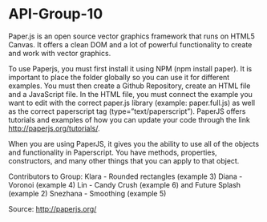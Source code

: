 # API-Group-10

Paper.js is an open source vector graphics framework that runs on HTML5 Canvas. It offers a clean DOM and a lot of powerful functionality to create and work with vector graphics.

To use Paperjs, you must first install it using NPM (npm install paper). It is important to place the folder globally so you can use it for different examples.  You must then create a Github Repository, create an HTML file and a JavaScript file. In the HTML file, you must connect the example you want to edit with the correct paper.js library (example: paper.full.js) as well as the correct paperscript tag (type=”text/paperscript”). PaperJS offers tutorials and examples of how you can update your code through the link http://paperjs.org/tutorials/. 

When you are using PaperJS, it gives you the ability to use all of the objects and functionality in Paperscript. You have methods, properties, constructors, and many other things that you can apply to that object.

Contributors to Group:
Klara - Rounded rectangles (example 3)
Diana - Voronoi (example 4)
Lin - Candy Crush (example 6) and Future Splash (example 2)
Snezhana - Smoothing (example 5)

Source: http://paperjs.org/
